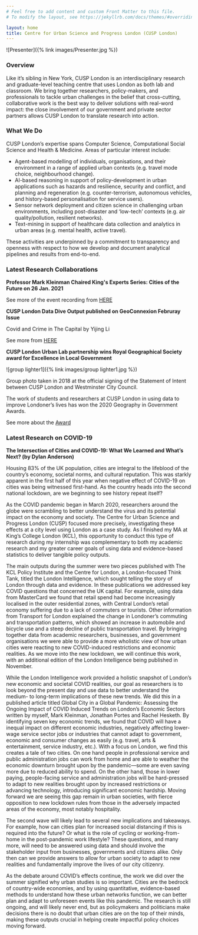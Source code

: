 ```yaml
---
# Feel free to add content and custom Front Matter to this file.
# To modify the layout, see https://jekyllrb.com/docs/themes/#overriding-theme-defaults

layout: home
title: Centre for Urban Science and Progress London (CUSP London)
---
```


![Presenter]({% link images/Presenter.jpg %})

### Overview

Like it’s sibling in New York, CUSP London is an interdisciplinary research and graduate-level teaching centre that uses London as both lab and classroom. We bring together researchers, policy-makers, and professionals to tackle urban challenges in the belief that cross-cutting, collaborative work is the best way to deliver solutions with real-word impact: the close involvement of our government and private sector partners allows CUSP London to translate research into action.

### What We Do

CUSP London’s expertise spans Computer Science, Computational Social Science and Health & Medicine.  Areas of particular interest include:

* Agent-based modelling of individuals, organisations, and their environment in a range of applied urban contexts (e.g. travel mode choice, neighbourhood change).
* AI-based reasoning in support of policy-development in urban applications such as hazards and resilience, security and conflict, and planning and regeneration (e.g. counter-terrorism, autonomous vehicles, and history-based personalisation for service users).
* Sensor network deployment and citizen science in challenging urban environments, including post-disaster and ‘low-tech’ contexts (e.g. air quality/pollution, resilient networks).
* Text-mining in support of healthcare data collection and analytics in urban areas (e.g. mental health, active travel).

These activities are underpinned by a commitment to transparency and openness with respect to how we develop and document analytical pipelines and results from end-to-end.

### Latest Research Collaborations

**Professor Mark Kleinman Chaired King's Experts Series: Cities of the Future on 26 Jan. 2021**

See more of the event recording from [HERE](https://www.youtube.com/watch?v=xa9BQfbdbek)

**CUSP London Data Dive Output published on GeoConnexion Februray Issue**

Covid and Crime in The Capital by Yijing Li

See more from [HERE](https://www.geoconnexion.com/publications/january-february-2021-uk-issue)

**CUSP London Urban Lab partnership wins Royal Geographical Society award for Excellence in Local Government**

![group lighter1]({% link images/group lighter1.jpg %})

Group photo taken in 2018 at the official signing of the Statement of Intent between CUSP London and Westminster City Council.

The work of students and researchers at CUSP London in using data to improve Londoner’s lives has won the 2020 Geography in Government Awards.

See more about the [Award](https://www.kcl.ac.uk/news/cusp-london-urban-lab-partnership-wins-royal-geographical-society-award-for-excellence-in-local-government)

### Latest Research on COVID-19

**The Intersection of Cities and COVID-19: What We Learned and What’s Next? (by Dylan Anderson)**

Housing 83% of the UK population, cities are integral to the lifeblood of the country’s economy, societal norms, and cultural reputation. This was starkly apparent in the first half of this year when negative effect of COVID-19 on cities was being witnessed first-hand. As the country heads into the second national lockdown, are we beginning to see history repeat itself? 

As the COVID pandemic began in March 2020, researchers around the globe were scrambling to better understand the virus and its potential impact on the economy and society. The Centre for Urban Science and Progress London (CUSP) focused more precisely, investigating these effects at a city level using London as a case study. As I finished my MA at King’s College London (KCL), this opportunity to conduct this type of research during my internship was complementary to both my academic research and my greater career goals of using data and evidence-based statistics to deliver tangible policy outputs. 

The main outputs during the summer were two pieces published with The KCL Policy Institute and the Centre for London, a London-focused Think Tank, titled the London Intelligence, which sought telling the story of London through data and evidence. In these publications we addressed key COVID questions that concerned the UK capital. For example, using data from MasterCard we found that retail spend had become increasingly localised in the outer residential zones, with Central London’s retail economy suffering due to a lack of commuters or tourists. Other information from Transport for London explained the change in Londoner’s commuting and transportation patterns, which showed an increase in automobile and bicycle use and a steep decline of public transportation travel. By bringing together data from academic researchers, businesses, and government organisations we were able to provide a more wholistic view of how urban cities were reacting to new COVID-induced restrictions and economic realities. As we move into the new lockdown, we will continue this work, with an additional edition of the London Intelligence being published in November.

While the London Intelligence work provided a holistic snapshot of London’s new economic and societal COVID realities, our goal as researchers is to look beyond the present day and use data to better understand the medium- to long-term implications of these new trends. We did this in a published article titled Global City in a Global Pandemic: Assessing the Ongoing Impact of COVID Induced Trends on London’s Economic Sectors written by myself, Mark Kleinman, Jonathan Portes and Rachel Hesketh. By identifying seven key economic trends, we found that COVID will have a inequal impact on different economic industries, negatively affecting lower-wage service sector jobs or industries that cannot adapt to government, economic and consumer changes as easily (e.g. travel, arts & entertainment, service industry, etc.). With a focus on London, we find this creates a tale of two cities. On one hand people in professional service and public administration jobs can work from home and are able to weather the economic downturn brought upon by the pandemic—some are even saving more due to reduced ability to spend. On the other hand, those in lower paying, people-facing service and administration jobs will be hard-pressed to adapt to new realities brought upon by increased restrictions or advancing technology, introducing significant economic hardship. Moving forward we are seeing this gap remain in urban societies, with fierce opposition to new lockdown rules from those in the adversely impacted areas of the economy, most notably hospitality.

The second wave will likely lead to several new implications and takeaways. For example, how can cities plan for increased social distancing if this is required into the future? Or what is the role of cycling or working-from-home in the post-pandemic work lifestyle? These questions, and many more, will need to be answered using data and should involve the stakeholder input from businesses, governments and citizens alike. Only then can we provide answers to allow for urban society to adapt to new realities and fundamentally improve the lives of our city citizenry.

As the debate around COVID’s effects continue, the work we did over the summer signified why urban studies is so important. Cities are the bedrock of country-wide economies, and by using quantitative, evidence-based methods to understand how these urban networks function, we can better plan and adapt to unforeseen events like this pandemic. The research is still ongoing, and will likely never end, but as policymakers and politicians make decisions there is no doubt that urban cities are on the top of their minds, making these outputs crucial in helping create impactful policy choices moving forward. 
